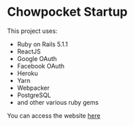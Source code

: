 # Chowpocket Startup

This project uses:
- Ruby on Rails 5.1.1
- ReactJS
- Google OAuth
- Facebook OAuth
- Heroku
- Yarn
- Webpacker
- PostgreSQL
- and other various ruby gems

You can access the website [here](https://chowpocket.herokuapp.com)
